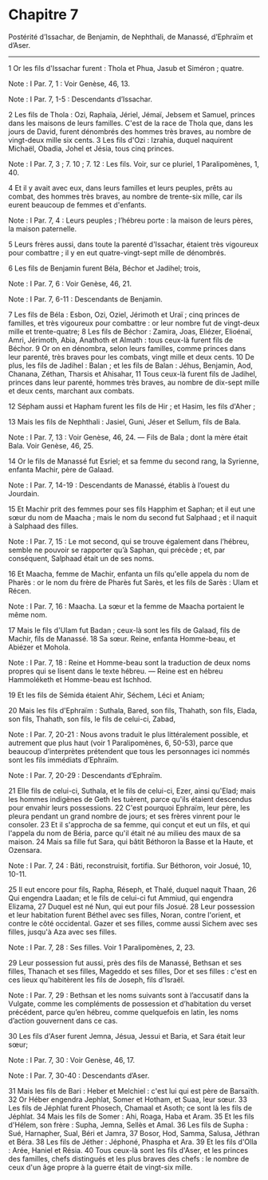 # Chapitre 7

Postérité d’Issachar, de Benjamin, de Nephthali, de Manassé, d’Ephraïm et d’Aser.

***

1 Or les fils d'Issachar furent : Thola et Phua, Jasub et Siméron ; quatre.

<span class="bible-note">Note : </span> I Par. 7, 1 : Voir Genèse, 46, 13.

<span class="bible-note">Note : </span> I Par. 7, 1-5 : Descendants d’Issachar.

2 Les fils de Thola : Ozi, Raphaïa, Jériel, Jémaï, Jebsem et Samuel, princes dans les maisons de leurs familles. C'est de la race de Thola que, dans les jours de David, furent dénombrés des hommes très braves, au nombre de vingt-deux mille six cents. 3 Les fils d'Ozi : Izrahia, duquel naquirent Michaël, Obadia, Johel et Jésia, tous cinq princes.

<span class="bible-note">Note : </span> I Par. 7, 3 ; 7. 10 ; 7. 12 : Les fils. Voir, sur ce pluriel, 1 Paralipomènes, 1, 40.

4 Et il y avait avec eux, dans leurs familles et leurs peuples, prêts au combat, des hommes très braves, au nombre de trente-six mille, car ils eurent beaucoup de femmes et d'enfants.

<span class="bible-note">Note : </span> I Par. 7, 4 : Leurs peuples ; l’hébreu porte : la maison de leurs pères, la maison paternelle.

5 Leurs frères aussi, dans toute la parenté d'Issachar, étaient très vigoureux pour combattre ; il y en eut quatre-vingt-sept mille de dénombrés.


6 Les fils de Benjamin furent Béla, Béchor et Jadihel; trois,

<span class="bible-note">Note : </span> I Par. 7, 6 : Voir Genèse, 46, 21.

<span class="bible-note">Note : </span> I Par. 7, 6-11 : Descendants de Benjamin.

7 Les fils de Béla : Esbon, Ozi, Oziel, Jérimoth et Uraï ; cinq princes de familles, et très vigoureux pour combattre : or leur nombre fut de vingt-deux mille et trente-quatre; 8 Les fils de Béchor : Zamira, Joas, Eliézer, Elioénaï, Amri, Jérimoth, Abia, Anathoth et Almath : tous ceux-là furent fils de Béchor. 9 Or on en dénombra, selon leurs familles, comme princes dans leur parenté, très braves pour les combats, vingt mille et deux cents. 10 De plus, les fils de Jadihel : Balan ; et les fils de Balan : Jéhus, Benjamin, Aod, Chanana, Zéthan, Tharsis et Ahisahar, 11 Tous ceux-là furent fils de Jadihel, princes dans leur parenté, hommes très braves, au nombre de dix-sept mille et deux cents, marchant aux combats.


12 Sépham aussi et Hapham furent les fils de Hir ; et Hasim, les fils d'Aher ;


13 Mais les fils de Nephthali : Jasiel, Guni, Jéser et Sellum, fils de Bala.

<span class="bible-note">Note : </span> I Par. 7, 13 : Voir Genèse, 46, 24. ― Fils de Bala ; dont la mère était Bala. Voir Genèse, 46, 25.


14 Or le fils de Manassé fut Esriel; et sa femme du second rang, la Syrienne, enfanta Machir, père de Galaad.

<span class="bible-note">Note : </span> I Par. 7, 14-19 : Descendants de Manassé, établis à l’ouest du Jourdain.

15 Et Machir prit des femmes pour ses fils Happhim et Saphan; et il eut une sœur du nom de Maacha ; mais le nom du second fut Salphaad ; et il naquit à Salphaad des filles.

<span class="bible-note">Note : </span> I Par. 7, 15 : Le mot second, qui se trouve également dans l’hébreu, semble ne pouvoir se rapporter qu’à Saphan, qui précède ; et, par conséquent, Salphaad était un de ses noms.

16 Et Maacha, femme de Machir, enfanta un fils qu'elle appela du nom de Pharès : or le nom du frère de Pharès fut Sarès, et les fils de Sarès : Ulam et Récen.

<span class="bible-note">Note : </span> I Par. 7, 16 : Maacha. La sœur et la femme de Maacha portaient le même nom.

17 Mais le fils d'Ulam fut Badan ; ceux-là sont les fils de Galaad, fils de Machir, fils de Manassé. 18 Sa sœur. Reine, enfanta Homme-beau, et Abiézer et Mohola.

<span class="bible-note">Note : </span> I Par. 7, 18 : Reine et Homme-beau sont la traduction de deux noms propres qui se lisent dans le texte hébreu. ― Reine est en hébreu Hammoléketh et Homme-beau est Ischhod.

19 Et les fils de Sémida étaient Ahir, Séchem, Léci et Aniam;


20 Mais les fils d'Ephraïm : Suthala, Bared, son fils, Thahath, son fils, Elada, son fils, Thahath, son fils, le fils de celui-ci, Zabad,

<span class="bible-note">Note : </span> I Par. 7, 20-21 : Nous avons traduit le plus littéralement possible, et autrement que plus haut (voir 1 Paralipomènes, 6, 50-53), parce que beaucoup d’interprètes prétendent que tous les personnages ici nommés sont les fils immédiats d’Ephraïm.

<span class="bible-note">Note : </span> I Par. 7, 20-29 : Descendants d’Ephraïm.

21 Elle fils de celui-ci, Suthala, et le fils de celui-ci, Ezer, ainsi qu'Elad; mais les hommes indigènes de Geth les tuèrent, parce qu'ils étaient descendus pour envahir leurs possessions. 22 C'est pourquoi Ephraïm, leur père, les pleura pendant un grand nombre de jours; et ses frères vinrent pour le consoler. 23 Et il s'approcha de sa femme, qui conçut et eut un fils, et qui l'appela du nom de Béria, parce qu'il était né au milieu des maux de sa maison. 24 Mais sa fille fut Sara, qui bâtit Béthoron la Basse et la Haute, et Ozensara.

<span class="bible-note">Note : </span> I Par. 7, 24 : Bâti, reconstruisit, fortifia. Sur Béthoron, voir Josué, 10, 10-11.

25 Il eut encore pour fils, Rapha, Réseph, et Thalé, duquel naquit Thaan, 26 Qui engendra Laadan; et le fils de celui-ci fut Ammiud, qui engendra Elizama, 27 Duquel est né Nun, qui eut pour fils Josué. 28 Leur possession et leur habitation furent Béthel avec ses filles, Noran, contre l'orient, et contre le côté occidental. Gazer et ses filles, comme aussi Sichem avec ses filles, jusqu'à Aza avec ses filles.

<span class="bible-note">Note : </span> I Par. 7, 28 : Ses filles. Voir 1 Paralipomènes, 2, 23.

29 Leur possession fut aussi, près des fils de Manassé, Bethsan et ses filles, Thanach et ses filles, Mageddo et ses filles, Dor et ses filles : c'est en ces lieux qu'habitèrent les fils de Joseph, fils d'Israël.

<span class="bible-note">Note : </span> I Par. 7, 29 : Bethsan et les noms suivants sont à l’accusatif dans la Vulgate, comme les compléments de possession et d’habitation du verset précédent, parce qu’en hébreu, comme quelquefois en latin, les noms d’action gouvernent dans ce cas.


30 Les fils d'Aser furent Jemna, Jésua, Jessui et Baria, et Sara était leur sœur;

<span class="bible-note">Note : </span> I Par. 7, 30 : Voir Genèse, 46, 17.

<span class="bible-note">Note : </span> I Par. 7, 30-40 : Descendants d’Aser.

31 Mais les fils de Bari : Heber et Melchiel : c'est lui qui est père de Barsaïth. 32 Or Héber engendra Jephlat, Somer et Hotham, et Suaa, leur sœur. 33 Les fils de Jéphlat furent Phosech, Chamaal et Asoth; ce sont là les fils de Jéphlat. 34 Mais les fils de Somer : Ahi, Roaga, Haba et Aram. 35 Et les fils d'Hélem, son frère : Supha, Jemna, Sellès et Amal. 36 Les fils de Supha : Sué, Harnapher, Sual, Béri et Jamra, 37 Bosor, Hod, Samma, Salusa, Jéthran et Béra. 38 Les fils de Jéther : Jéphoné, Phaspha et Ara. 39 Et les fils d'Olla : Arée, Haniel et Résia. 40 Tous ceux-là sont les fils d'Aser, et les princes des familles, chefs distingués et les plus braves des chefs : le nombre de ceux d'un âge propre à la guerre était de vingt-six mille.

